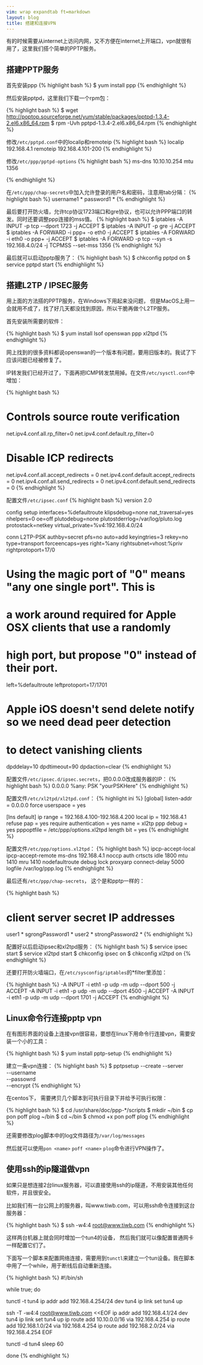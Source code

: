 ```yaml
---
vim: wrap expandtab ft=markdown
layout: blog
title: 搭建和连接VPN
---
```


有的时候需要从internet上访问内网，又不方便在internet上开端口，vpn就很有用了，这里我们搭个简单的PPTP服务。

## 搭建PPTP服务

首先安装ppp
{% highlight bash %}
$ yum install ppp
{% endhighlight %}

然后安装pptpd，这里我们下载一个rpm包：

{% highlight bash %}
$ wget http://poptop.sourceforge.net/yum/stable/packages/pptpd-1.3.4-2.el6.x86_64.rpm
$ rpm -Uvh pptpd-1.3.4-2.el6.x86_64.rpm
{% endhighlight %}

修改`/etc/pptpd.conf`中的localip和remoteip
{% highlight bash %}
localip 192.168.4.1
remoteip 192.168.4.101-200
{% endhighlight %}

修改`/etc/ppp/pptpd-options`
{% highlight bash %}
ms-dns 10.10.10.254
mtu 1356

{% endhighlight %}

在`/etc/ppp/chap-secrets`中加入允许登录的用户名和密码，注意用tab分隔：
{% highlight bash %}
username1 * password1 *
{% endhighlight %}

最后要打开防火墙，允许tcp协议1723端口和gre协议，也可以允许PPP端口的转发。同时还要调整ppp连接的mss值。
{% highlight bash %}
$ iptables -A INPUT -p tcp --dport 1723 -j ACCEPT
$ iptables -A INPUT -p gre -j ACCEPT
$ iptables -A FORWARD -i ppp+ -o eth0 -j ACCEPT
$ iptables -A FORWARD -i eth0 -o ppp+ -j ACCEPT
$ iptables -A FORWARD -p tcp --syn -s 192.168.4.0/24 -j TCPMSS --set-mss 1356
{% endhighlight %}

最后就可以启动pptp服务了：
{% highlight bash %}
$ chkconfig pptpd on
$ service pptpd start
{% endhighlight %}


## 搭建L2TP / IPSEC服务

用上面的方法搭的PPTP服务，在Windows下用起来没问题， 但是MacOS上用一会就用不成了，找了好几天都没找到原因，所以干脆再做个L2TP服务。

首先安装所需要的软件：

{% highlight bash %}
$ yum install lsof openswan ppp xl2tpd
{% endhighlight %}

网上找到的很多资料都说openswan的一个版本有问题，要用旧版本的。我试了下应该问题已经被修复了。

IP转发我们已经开过了，下面再把ICMP转发禁用掉。在文件`/etc/sysctl.conf`中增加：

{% highlight bash %}
# Controls source route verification
net.ipv4.conf.all.rp_filter=0
net.ipv4.conf.default.rp_filter=0

# Disable ICP redirects
net.ipv4.conf.all.accept_redirects = 0
net.ipv4.conf.default.accept_redirects = 0
net.ipv4.conf.all.send_redirects = 0
net.ipv4.conf.default.send_redirects = 0
{% endhighlight %}

配置文件`/etc/ipsec.conf`
{% highlight bash %}
version       2.0

config setup
  interfaces=%defaultroute
  klipsdebug=none
  nat_traversal=yes
  nhelpers=0
  oe=off
  plutodebug=none
  plutostderrlog=/var/log/pluto.log
  protostack=netkey
  virtual_private=%v4:192.168.4.0/24

conn L2TP-PSK
  authby=secret
  pfs=no
  auto=add
  keyingtries=3
  rekey=no
  type=transport
  forceencaps=yes
  right=%any
  rightsubnet=vhost:%priv
  rightprotoport=17/0
  # Using the magic port of "0" means "any one single port". This is
  # a work around required for Apple OSX clients that use a randomly
  # high port, but propose "0" instead of their port.
  left=%defaultroute
  leftprotoport=17/1701
  # Apple iOS doesn't send delete notify so we need dead peer detection
  # to detect vanishing clients
  dpddelay=10
  dpdtimeout=90
  dpdaction=clear
{% endhighlight %}

配置文件`/etc/ipsec.d/ipsec.secrets`，把0.0.0.0改成服务器的IP：
{% highlight bash %}
0.0.0.0      %any:     PSK     "yourPSKHere"
{% endhighlight %}

配置文件`/etc/xl2tpd/xl2tpd.conf`：
{% highlight ini %}
[global]
listen-addr = 0.0.0.0
force userspace = yes

[lns default]
ip range = 192.168.4.100-192.168.4.200
local ip = 192.168.4.1
refuse pap = yes
require authentication = yes
name = xl2tp
ppp debug = yes
pppoptfile = /etc/ppp/options.xl2tpd
length bit = yes
{% endhighlight %}


配置文件`/etc/ppp/options.xl2tpd`：
{% highlight bash %}
ipcp-accept-local
ipcp-accept-remote
ms-dns 192.168.4.1
noccp
auth
crtscts
idle 1800
mtu 1410
mru 1410
nodefaultroute
debug
lock
proxyarp
connect-delay 5000
logfile /var/log/ppp.log
{% endhighlight %}

最后还有`/etc/ppp/chap-secrets`， 这个是和pptp一样的：

{% highlight bash %}
# client        server  secret                  IP addresses
user1           *       sgrongPassword1         *
user2           *       strongPassword2         *
{% endhighlight %}

配置好以后启动ipsec和xl2tpd服务：
{% highlight bash %}
$ service ipsec start
$ service xl2tpd start
$ chkconfig ipsec on
$ chkconfig xl2tpd on
{% endhighlight %}


还要打开防火墙端口，在`/etc/sysconfig/iptables`的*filter里添加：

{% highlight bash %}
-A INPUT -i eth1 -p udp -m udp --dport 500 -j ACCEPT
-A INPUT -i eth1 -p udp -m udp --dport 4500 -j ACCEPT
-A INPUT -i eth1 -p udp -m udp --dport 1701 -j ACCEPT
{% endhighlight %}


## Linux命令行连接pptp vpn

在有图形界面的设备上连接vpn很容易，要想在linux下用命令行连接vpn，需要安装一个小的工具：

{% highlight bash %}
$ yum install pptp-setup
{% endhighlight %}

建立一条vpn连接：
{% highlight bash %}
$ pptpsetup --create <name> --server <ip> \
            --username <username> \
            --passowrd <password> \
            --encrypt
{% endhighlight %}

在centos下， 需要拷贝几个脚本到可执行目录下并给予可执行权限：

{% highlight bash %}
$ cd /usr/share/doc/ppp-*/scripts
$ mkdir ~/bin
$ cp pon poff plog ~/bin
$ cd ~/bin
$ chmod +x pon poff plog
{% endhighlight %}

还需要修改plog脚本中的log文件路径为`/var/log/messages`

然后就可以使用`pon <name>` `poff <name>` `plog`命令进行VPN操作了。


## 使用ssh的ip隧道做vpn

如果只是想连接2台linux服务器，可以直接使用ssh的ip隧道，不用安装其他任何软件，并且很安全。

比如我们有一台公网上的服务器，叫www.tiwb.com，可以用ssh命令连接到这台服务器：

{% highlight bash %}
$ ssh -w4:4 root@www.tiwb.com
{% endhighlight %}

这样两台机器上就会同时增加一个tun4的设备， 然后我们就可以像配置普通网卡一样配置它们了。

下面写一个脚本来配置网络连接，需要用到`tunctl`来建立一个tun设备。我在脚本中用了一个while，用于断线后自动重新连接。

{% highlight bash %}
#!/bin/sh

while true; do

tunctl -t tun4
ip addr add 192.168.4.254/24 dev tun4
ip link set tun4 up

ssh -T -w4:4 root@www.tiwb.com <<EOF
ip addr add 192.168.4.1/24 dev tun4
ip link set tun4 up
ip route add 10.10.0.0/16 via 192.168.4.254
ip route add 192.168.1.0/24 via 192.168.4.254
ip route add 192.168.2.0/24 via 192.168.4.254
EOF

tunctl -d tun4
sleep 60

done
{% endhighlight %}
